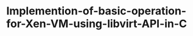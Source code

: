 Implemention-of-basic-operation-for-Xen-VM-using-libvirt-API-in-C
=================================================================
